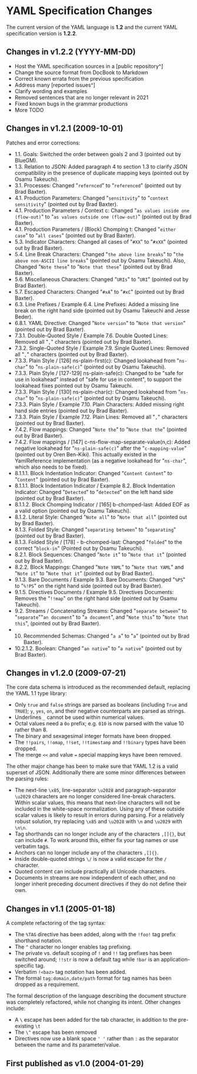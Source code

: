 # YAML Specification Changes

The current version of the YAML language is **1.2** and the current YAML
specification version is **1.2.2**.

## Changes in v1.2.2 (YYYY-MM-DD)

* Host the YAML specification sources in a [public repository^]
* Change the source format from DocBook to Markdown
* Correct known errata from the previous specification
* Address many [reported issues^]
* Clarify wording and examples
* Removed sentences that are no longer relevant in 2021
* Fixed known bugs in the grammar productions
* More TODO

## Changes in v1.2.1 (2009-10-01)

Patches and error corrections:

* 1.1. Goals: Switched the order between goals 2 and 3 (pointed out by BlueGM).
* 1.3. Relation to JSON: Added paragraph 4 to section 1.3 to clarify JSON
  compatibility in the presence of duplicate mapping keys (pointed out by Osamu
  Takeuchi).
* 3.1. Processes: Changed "`refernced`" to "`referenced`" (pointed out by Brad
  Baxter).
* 4.1. Production Parameters: Changed "`sensitivity`" to "`context
  sensitivity`" (pointed out by Brad Baxter).
* 4.1. Production Parameters / Context c: Changed "`as values inside one
  (flow-out)`" to "`as values outside one (flow-out)`" (pointed out by Brad
  Baxter).
* 4.1. Production Parameters / (Block) Chomping t: Changed "`either case`" to
  "`all cases`" (pointed out by Brad Baxter).
* 5.3. Indicator Characters: Changed all cases of "`#XX`" to "`#xXX`" (pointed
  out by Brad Baxter).
* 5.4. Line Break Characters: Changed "`the above line breaks`" to "`the above
  non-ASCII line breaks`" (pointed out by Osamu Takeuchi). Also, Changed "`Note
  these`" to "`Note that these`" (pointed out by Brad Baxter).
* 5.6. Miscellaneous Characters: Changed "`URIs`" to "`URI`" (pointed out by
  Brad Baxter).
* 5.7. Escaped Characters: Changed "`#xA`" to "`#xC`" (pointed out by Brad
  Baxter).
* 6.3. Line Prefixes / Example 6.4. Line Prefixes: Added a missing line break
  on the right hand side (pointed out by Osamu Takeuchi and Jesse Beder).
* 6.8.1. YAML Directive: Changed "`Note version`" to "`Note that version`"
  (pointed out by Brad Baxter).
* 7.3.1. Double-Quoted Style / Example 7.6. Double Quoted Lines: Removed all
  "`,`" characters (pointed out by Brad Baxter).
* 7.3.2. Single-Quoted Style / Example 7.9. Single Quoted Lines: Removed all
  "`,`" characters (pointed out by Brad Baxter).
* 7.3.3. Plain Style / [126] ns-plain-first(c): Changed lookahead from
  "`ns-char`" to "`ns-plain-safe(c)`" (pointed out by Osamu Takeuchi).
* 7.3.3. Plain Style / [127-129] ns-plain-safe(c): Changed to be "safe for use
  in lookahead" instead of "safe for use in content", to support the lookahead
  fixes pointed out by Osamu Takeuchi.
* 7.3.3. Plain Style / [130] ns-plain-char(c): Changed lookahead from
  "`ns-char`" to "`ns-plain-safe(c)`" (pointed out by Osamu Takeuchi).
* 7.3.3. Plain Style / Example 7.10. Plain Characters: Added missing right hand
  side entries (pointed out by Brad Baxter).
* 7.3.3. Plain Style / Example 7.12. Plain Lines: Removed all "`,`" characters
  (pointed out by Brad Baxter).
* 7.4.2. Flow mappings: Changed "`Note the`" to "`Note that the`" (pointed out
  by Brad Baxter).
* 7.4.2. Flow mappings / [147] c-ns-flow-map-separate-value(n,c): Added
  negative lookahead for "`ns-plain-safe(c)`" after the "`c-mapping-value`"
  (pointed out by Oren Ben-Kiki). This actually existed in the YamlReference
  implementation (as a negative lookahead for "`ns-char`", which also needs to
  be fixed).
* 8.1.1.1. Block Indentation Indicator: Changed "`Content Content`" to
  "`Content`" (pointed out by Brad Baxter).
* 8.1.1.1. Block Indentation Indicator / Example 8.2. Block Indentation
  Indicator: Changed "`Detected`" to "`detected`" on the left hand side
  (pointed out by Brad Baxter).
* 8.1.1.2. Block Chomping Indicator / [165] b-chomped-last: Added EOF as a
  valid option (pointed out by Osamu Takeuchi).
* 8.1.2. Literal Style: Changed "`Note all`" to "`Note that all`" (pointed out
  by Brad Baxter).
* 8.1.3. Folded Style: Changed "`separating between`" to "`separating`"
  (pointed out by Brad Baxter).
* 8.1.3. Folded Style / [178] - b-chomped-last: Changed "`folded`" to the
  correct "`block-in`" (Pointed out by Osamu Takeuchi).
* 8.2.1. Block Sequences: Changed "`Note it`" to "`Note that it`" (pointed out
  by Brad Baxter).
* 8.2.2. Block Mappings: Changed "`Note YAML`" to "`Note that YAML`" and "`Note
  it`" to "`Note that it`" (pointed out by Brad Baxter).
* 9.1.3. Bare Documents / Example 9.3. Bare Documents: Changed "`%PS`" to
  "`%!PS`" on the right hand side (pointed out by Brad Baxter).
* 9.1.5. Directives Documents / Example 9.5. Directives Documents: Removes the
  "`!!map`" on the right hand side (pointed out by Osamu Takeuchi).
* 9.2. Streams / Concatenating Streams: Changed "`separate between`" to
  "`separate`""`an document`" to "`a document`", and "`Note this`" to "`Note
  that this`", (pointed out by Brad Baxter).
* 10. Recommended Schemas: Changed "`a a`" to "`a`" (pointed out by Brad
  Baxter).
* 10.2.1.2. Boolean: Changed "`an native`" to "`a native`" (pointed out by Brad
  Baxter).

## Changes in v1.2.0 (2009-07-21)

The core data schema is introduced as the recommended default, replacing the
YAML 1.1 type library:

* Only `true` and `false` strings are parsed as booleans (including `True` and
  `TRUE`); `y`, `yes`, `on`, and their negative counterparts are parsed as
  strings.
* Underlines `_` cannot be used within numerical values.
* Octal values need a `0o` prefix; e.g. `010` is now parsed with the value 10
  rather than 8.
* The binary and sexagesimal integer formats have been dropped.
* The `!!pairs`, `!!omap`, `!!set`, `!!timestamp` and `!!binary` types have
  been dropped.
* The merge `<<` and value `=` special mapping keys have been removed.

The other major change has been to make sure that YAML 1.2 is a valid superset
of JSON.
Additionally there are some minor differences between the parsing rules:

* The next-line `\x85`, line-separator `\u2028` and paragraph-separator
  `\u2029` characters are no longer considered line-break characters. Within
  scalar values, this means that next-line characters will not be included in
  the white-space normalization. Using any of these outside scalar values is
  likely to result in errors during parsing. For a relatively robust solution,
  try replacing `\x85` and `\u2028` with `\n` and `\u2029` with `\n\n`.
* Tag shorthands can no longer include any of the characters `,[]{}`, but can
  include `#`. To work around this, either fix your tag names or use verbatim
  tags.
* Anchors can no longer include any of the characters `,[]{}`.
* Inside double-quoted strings `\/` is now a valid escape for the `/`
  character.
* Quoted content can include practically all Unicode characters.
* Documents in streams are now independent of each other, and no longer inherit
  preceding document directives if they do not define their own.

## Changes in v1.1 (2005-01-18)

A complete refactoring of the tag syntax:

* The `%TAG` directive has been added, along with the `!foo!` tag prefix
  shorthand notation.
* The `^` character no longer enables tag prefixing.
* The private vs. default scoping of `!` and `!!` tag prefixes has been
  switched around; `!!str` is now a default tag while `!bar` is an
  application-specific tag.
* Verbatim `!<baz>` tag notation has been added.
* The formal `tag:domain,date/path` format for tag names has been dropped as a
  requirement.

The formal description of the language describing the document structure was
completely refactored, while not changing its intent. Other changes include:

* A `\` escape has been added for the tab character, in addition to the
  pre-existing `\t`
* The `\^` escape has been removed
* Directives now use a blank space `' '` rather than `:` as the separator
  between the name and its parameter/value.

## First published as v1.0 (2004-01-29)

